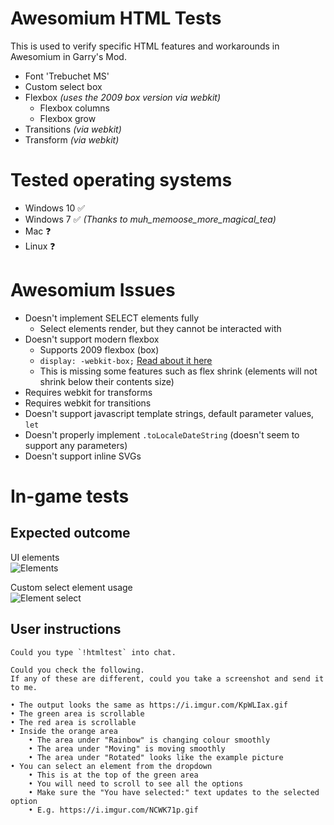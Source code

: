 # Awesomium HTML Tests
This is used to verify specific HTML features and workarounds in Awesomium in Garry's Mod.

* Font 'Trebuchet MS'
* Custom select box
* Flexbox _(uses the 2009 box version via webkit)_
    * Flexbox columns
    * Flexbox grow
* Transitions _(via webkit)_
* Transform _(via webkit)_

# Tested operating systems
* Windows 10 ✅
* Windows 7 ✅ _(Thanks to muh_memoose_more_magical_tea)_
* Mac ❓
* Linux ❓

# Awesomium Issues
* Doesn't implement SELECT elements fully
    * Select elements render, but they cannot be interacted with
* Doesn't support modern flexbox
    * Supports 2009 flexbox (box)
    * `display: -webkit-box;` [Read about it here](https://developer.mozilla.org/en-US/docs/Web/CSS/CSS_Flexible_Box_Layout/Mixins)
    * This is missing some features such as flex shrink (elements will not shrink below their contents size)
* Requires webkit for transforms
* Requires webkit for transitions
* Doesn't support javascript template strings, default parameter values, `let`
* Doesn't properly implement `.toLocaleDateString` (doesn't seem to support any parameters)
* Doesn't support inline SVGs


# In-game tests

## Expected outcome
UI elements<br>
![Elements](https://i.imgur.com/KpWLIax.gif)

Custom select element usage<br>
![Element select](https://i.imgur.com/NCWK71p.gif)


## User instructions
```
Could you type `!htmltest` into chat.

Could you check the following.
If any of these are different, could you take a screenshot and send it to me.

• The output looks the same as https://i.imgur.com/KpWLIax.gif
• The green area is scrollable
• The red area is scrollable
• Inside the orange area
    • The area under "Rainbow" is changing colour smoothly
    • The area under "Moving" is moving smoothly
    • The area under "Rotated" looks like the example picture
• You can select an element from the dropdown
    • This is at the top of the green area
    • You will need to scroll to see all the options
    • Make sure the "You have selected:" text updates to the selected option
    • E.g. https://i.imgur.com/NCWK71p.gif
```
